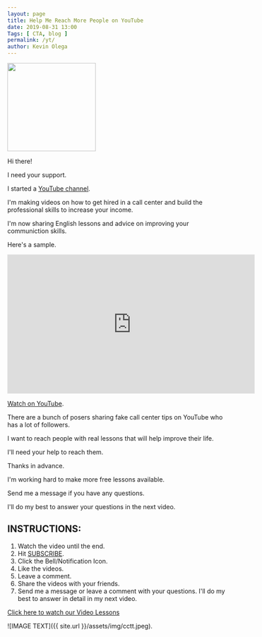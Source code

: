 ```yaml
--- 
layout: page 
title: Help Me Reach More People on YouTube
date: 2019-08-31 13:00
Tags: [ CTA, blog ]
permalink: /yt/ 
author: Kevin Olega 
--- 
```

<img src="{{ site.url }}/assets/img/2019-07-Kevin-Gray.jpg" width="200">

Hi there!

I need your support.

I started a [YouTube channel](https://youtube.com/callcentertrainingtips?sub_confirmation=1).

I'm making videos on how to get hired in a call center and build the professional skills to increase your income.

I'm now sharing English lessons and advice on improving your communiction skills.

Here's a sample.

<iframe width="560" height="315" src="https://www.youtube.com/embed/fezqHqAwKqY" frameborder="0" allow="accelerometer; autoplay; encrypted-media; gyroscope; picture-in-picture" allowfullscreen></iframe>

[Watch on YouTube](https://youtu.be/fezqHqAwKqY).

There are a bunch of posers sharing fake call center tips on YouTube who has a lot of followers.

I want to reach people with real lessons that will help improve their life.

I'll need your help to reach them.

Thanks in advance.

I'm working hard to make more free lessons available.

Send me a message if you have any questions.

I'll do my best to answer your questions in the next video.

## INSTRUCTIONS:

1. Watch the video until the end.
2. Hit [SUBSCRIBE](https://youtube.com/callcentertrainingtips?sub_confirmation=1).
3. Click the Bell/Notification Icon.
4. Like the videos.
5. Leave a comment.
6. Share the videos with your friends.
7. Send me a message or leave a comment with your questions. I'll do my best to answer in detail in my next video.

[Click here to watch our Video Lessons](https://youtube.com/callcentertrainingtips?sub_confirmation=1)

![IMAGE TEXT]({{ site.url }}/assets/img/cctt.jpeg).